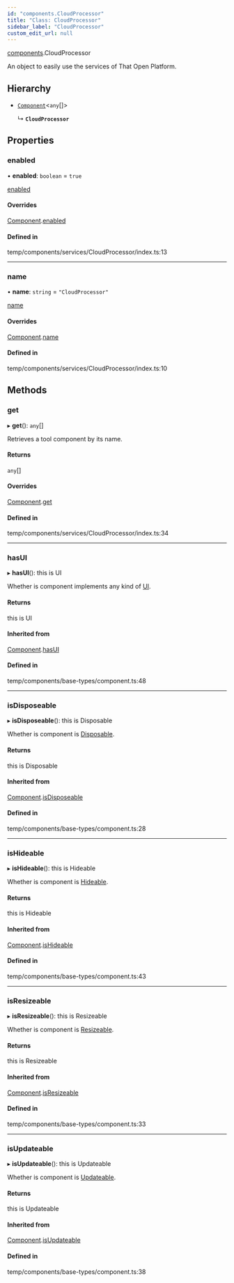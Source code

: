 ```yaml
---
id: "components.CloudProcessor"
title: "Class: CloudProcessor"
sidebar_label: "CloudProcessor"
custom_edit_url: null
---
```


[components](../modules/components.md).CloudProcessor

An object to easily use the services of That Open Platform.

## Hierarchy

- [`Component`](components.Component.md)<`any`[]\>

  ↳ **`CloudProcessor`**

## Properties

### enabled

• **enabled**: `boolean` = `true`

[enabled](components.Component.md#enabled)

#### Overrides

[Component](components.Component.md).[enabled](components.Component.md#enabled)

#### Defined in

temp/components/services/CloudProcessor/index.ts:13

___

### name

• **name**: `string` = `"CloudProcessor"`

[name](components.Component.md#name)

#### Overrides

[Component](components.Component.md).[name](components.Component.md#name)

#### Defined in

temp/components/services/CloudProcessor/index.ts:10

## Methods

### get

▸ **get**(): `any`[]

Retrieves a tool component by its name.

#### Returns

`any`[]

#### Overrides

[Component](components.Component.md).[get](components.Component.md#get)

#### Defined in

temp/components/services/CloudProcessor/index.ts:34

___

### hasUI

▸ **hasUI**(): this is UI

Whether is component implements any kind of [UI](../interfaces/components.UI.md).

#### Returns

this is UI

#### Inherited from

[Component](components.Component.md).[hasUI](components.Component.md#hasui)

#### Defined in

temp/components/base-types/component.ts:48

___

### isDisposeable

▸ **isDisposeable**(): this is Disposable

Whether is component is [Disposable](../interfaces/components.Disposable.md).

#### Returns

this is Disposable

#### Inherited from

[Component](components.Component.md).[isDisposeable](components.Component.md#isdisposeable)

#### Defined in

temp/components/base-types/component.ts:28

___

### isHideable

▸ **isHideable**(): this is Hideable

Whether is component is [Hideable](../interfaces/components.Hideable.md).

#### Returns

this is Hideable

#### Inherited from

[Component](components.Component.md).[isHideable](components.Component.md#ishideable)

#### Defined in

temp/components/base-types/component.ts:43

___

### isResizeable

▸ **isResizeable**(): this is Resizeable

Whether is component is [Resizeable](../interfaces/components.Resizeable.md).

#### Returns

this is Resizeable

#### Inherited from

[Component](components.Component.md).[isResizeable](components.Component.md#isresizeable)

#### Defined in

temp/components/base-types/component.ts:33

___

### isUpdateable

▸ **isUpdateable**(): this is Updateable

Whether is component is [Updateable](../interfaces/components.Updateable.md).

#### Returns

this is Updateable

#### Inherited from

[Component](components.Component.md).[isUpdateable](components.Component.md#isupdateable)

#### Defined in

temp/components/base-types/component.ts:38
